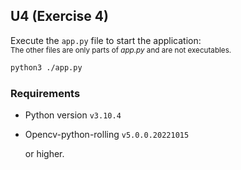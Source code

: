 ## U4 (Exercise 4)

Execute the `app.py` file to start the application:  
<small>The other files are only parts of _app.py_ and are not executables.</small>

```sh
python3 ./app.py
```

### Requirements

- Python version `v3.10.4`
- Opencv-python-rolling `v5.0.0.20221015`

  or higher.
